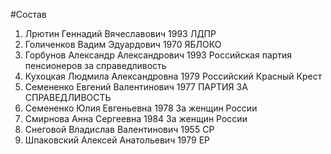 #Состав
1. Лрютин Геннадий Вячеславович 1993 ЛДПР
2. Голиченков Вадим Эдуардович 1970 ЯБЛОКО
3. Горбунов Александр Александрович 1993 Российская партия пенсионеров за справедливость
4. Кухоцкая Людмила Александровна 1979 Российский Красный Крест
5. Семененко Евгений Валентинович 1977 ПАРТИЯ ЗА СПРАВЕДЛИВОСТЬ
6. Семененко Юлия Евгеньевна 1978 За женщин России
7. Смирнова Анна Сергеевна 1984 За женщин России
8. Снеговой Владислав Валентинович 1955 СР
9. Шпаковский Алексей Анатольевич 1979 ЕР
